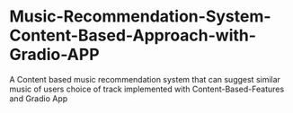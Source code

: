 # Music-Recommendation-System-Content-Based-Approach-with-Gradio-APP
A Content based music recommendation system that can suggest similar music of users choice of track implemented with Content-Based-Features and Gradio App
